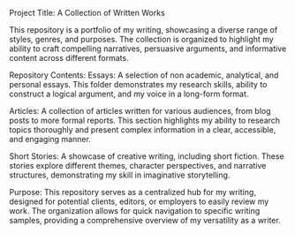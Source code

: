 Project Title: A Collection of Written Works

This repository is a portfolio of my writing, showcasing a diverse range of styles, genres, and purposes. The collection is organized to highlight my ability to craft compelling narratives, persuasive arguments, and informative content across different formats.

Repository Contents:
Essays: A selection of non academic, analytical, and personal essays. This folder demonstrates my research skills, ability to construct a logical argument, and my voice in a long-form format.

Articles: A collection of articles written for various audiences, from blog posts to more formal reports. This section highlights my ability to research topics thoroughly and present complex information in a clear, accessible, and engaging manner.

Short Stories: A showcase of creative writing, including short fiction. These stories explore different themes, character perspectives, and narrative structures, demonstrating my skill in imaginative storytelling.

Purpose:
This repository serves as a centralized hub for my writing, designed for potential clients, editors, or employers to easily review my work. The organization allows for quick navigation to specific writing samples, providing a comprehensive overview of my versatility as a writer.
